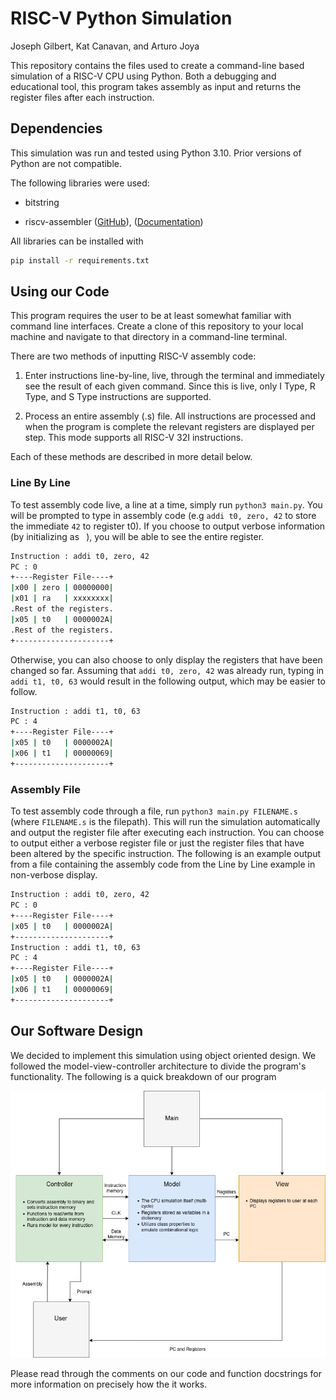 # RISC-V Python Simulation

Joseph Gilbert, Kat Canavan, and Arturo Joya

This repository contains the files used to create a command-line based simulation of a RISC-V CPU using Python. Both a debugging and educational tool, this program takes assembly as input and returns the register files after each instruction.

## Dependencies

This simulation was run and tested using Python 3.10. Prior versions of Python are not compatible.

The following libraries were used:

- bitstring 

- riscv-assembler ([GitHub](https://github.com/kcelebi/riscv-assembler)), ([Documentation](https://github.com/kcelebi/riscv-assembler))

All libraries can be installed with

```bash
pip install -r requirements.txt
```

## Using our Code

This program requires the user to be at least somewhat familiar with command line interfaces. Create a clone of this repository to your local machine and navigate to that directory in a command-line terminal. 

There are two methods of inputting RISC-V assembly code:

1. Enter instructions line-by-line, live, through the terminal and immediately see the result of each given command. Since this is live, only I Type, R Type, and S Type instructions are supported.

2. Process an entire assembly (.s) file. All instructions are processed and when the program is complete the relevant registers are displayed per step. This mode supports all RISC-V 32I instructions. 

Each of these methods are described in more detail below.

### Line By Line

To test assembly code live, a line at a time, simply run `python3 main.py`. You will be prompted to type in assembly code (e.g `addi t0, zero, 42` to store the immediate  `42` to register t0). If you choose to output verbose information (by initializing as ` `), you will be able to see the entire register.

```bash
Instruction : addi t0, zero, 42
PC : 0
+----Register File----+
|x00 | zero | 00000000|
|x01 | ra   | xxxxxxxx|
.Rest of the registers.
|x05 | t0   | 0000002A|
.Rest of the registers.
+---------------------+
```

Otherwise, you can also choose to only display the registers that have been changed so far. Assuming that `addi t0, zero, 42` was already run, typing in `addi t1, t0, 63` would result in the following output, which may be easier to follow.

```bash
Instruction : addi t1, t0, 63
PC : 4
+----Register File----+
|x05 | t0   | 0000002A|
|x06 | t1   | 00000069|
+---------------------+
```

### Assembly File

To test assembly code through a file, run `python3 main.py FILENAME.s` (where `FILENAME.s` is the filepath). This will run the simulation automatically and output the register file after executing each instruction. You can choose to output either a verbose register file or just the register files that have been altered by the specific instruction. The following is an example output from a file containing the assembly code from the Line by Line example in non-verbose display.

```bash
Instruction : addi t0, zero, 42
PC : 0
+----Register File----+
|x05 | t0   | 0000002A|
+---------------------+
Instruction : addi t1, t0, 63
PC : 4
+----Register File----+
|x05 | t0   | 0000002A|
|x06 | t1   | 00000069|
+---------------------+
```

## Our Software Design

We decided to implement this simulation using object oriented design. We followed the model-view-controller architecture to divide the program's functionality. The following is a quick breakdown of our program

![MCV Diagram](MVC.png)

Please read through the comments on our code and function docstrings for more information on precisely how the it works.
